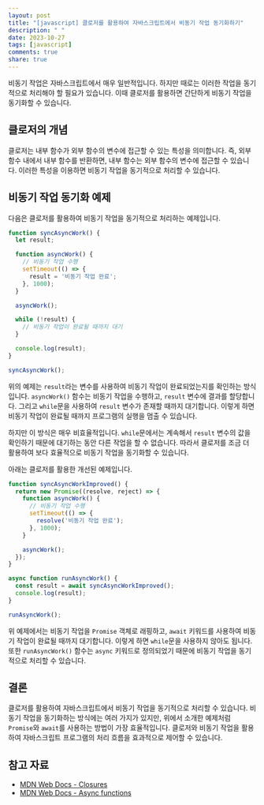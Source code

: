 ```yaml
---
layout: post
title: "[javascript] 클로저를 활용하여 자바스크립트에서 비동기 작업 동기화하기"
description: " "
date: 2023-10-27
tags: [javascript]
comments: true
share: true
---
```


비동기 작업은 자바스크립트에서 매우 일반적입니다. 하지만 때로는 이러한 작업을 동기적으로 처리해야 할 필요가 있습니다. 이때 클로저를 활용하면 간단하게 비동기 작업을 동기화할 수 있습니다.

## 클로저의 개념

클로저는 내부 함수가 외부 함수의 변수에 접근할 수 있는 특성을 의미합니다. 즉, 외부 함수 내에서 내부 함수를 반환하면, 내부 함수는 외부 함수의 변수에 접근할 수 있습니다. 이러한 특성을 이용하면 비동기 작업을 동기적으로 처리할 수 있습니다.

## 비동기 작업 동기화 예제

다음은 클로저를 활용하여 비동기 작업을 동기적으로 처리하는 예제입니다.

```javascript
function syncAsyncWork() {
  let result;

  function asyncWork() {
    // 비동기 작업 수행
    setTimeout(() => {
      result = '비동기 작업 완료';
    }, 1000);
  }

  asyncWork();

  while (!result) {
    // 비동기 작업이 완료될 때까지 대기
  }

  console.log(result);
}

syncAsyncWork();
```

위의 예제는 `result`라는 변수를 사용하여 비동기 작업이 완료되었는지를 확인하는 방식입니다. `asyncWork()` 함수는 비동기 작업을 수행하고, `result` 변수에 결과를 할당합니다. 그리고 `while`문을 사용하여 `result` 변수가 존재할 때까지 대기합니다. 이렇게 하면 비동기 작업이 완료될 때까지 프로그램의 실행을 멈출 수 있습니다.

하지만 이 방식은 매우 비효율적입니다. `while`문에서는 계속해서 `result` 변수의 값을 확인하기 때문에 대기하는 동안 다른 작업을 할 수 없습니다. 따라서 클로저를 조금 더 활용하여 보다 효율적으로 비동기 작업을 동기화할 수 있습니다.

아래는 클로저를 활용한 개선된 예제입니다.

```javascript
function syncAsyncWorkImproved() {
  return new Promise((resolve, reject) => {
    function asyncWork() {
      // 비동기 작업 수행
      setTimeout(() => {
        resolve('비동기 작업 완료');
      }, 1000);
    }

    asyncWork();
  });
}

async function runAsyncWork() {
  const result = await syncAsyncWorkImproved();
  console.log(result);
}

runAsyncWork();
```

위 예제에서는 비동기 작업을 `Promise` 객체로 래핑하고, `await` 키워드를 사용하여 비동기 작업이 완료될 때까지 대기합니다. 이렇게 하면 `while`문을 사용하지 않아도 됩니다. 또한 `runAsyncWork()` 함수는 `async` 키워드로 정의되었기 때문에 비동기 작업을 동기적으로 처리할 수 있습니다.

## 결론

클로저를 활용하여 자바스크립트에서 비동기 작업을 동기적으로 처리할 수 있습니다. 비동기 작업을 동기화하는 방식에는 여러 가지가 있지만, 위에서 소개한 예제처럼 `Promise`와 `await`를 사용하는 방법이 가장 효율적입니다. 클로저와 비동기 작업을 활용하여 자바스크립트 프로그램의 처리 흐름을 효과적으로 제어할 수 있습니다.

## 참고 자료

- [MDN Web Docs - Closures](https://developer.mozilla.org/en-US/docs/Web/JavaScript/Closures)
- [MDN Web Docs - Async functions](https://developer.mozilla.org/en-US/docs/Web/JavaScript/Reference/Statements/async_function)